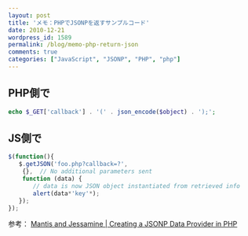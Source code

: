 ```yaml
---
layout: post
title: 'メモ：PHPでJSONPを返すサンプルコード'
date: 2010-12-21
wordpress_id: 1589
permalink: /blog/memo-php-return-json
comments: true
categories: ["JavaScript", "JSONP", "PHP", "php"]
---
```

## PHP側で

```php
echo $_GET['callback'] . '(' . json_encode($object) . ');';

```

## JS側で

```javascript
$(function(){
   $.getJSON('foo.php?callback=?',
    {},  // No additional parameters sent
    function (data) {
       // data is now JSON object instantiated from retrieved info
       alert(data*'key'*);
   });
});
```

参考：
[Mantis and Jessamine | Creating a JSONP Data Provider in PHP](http://www.carolinamantis.com/wordpress/?p=29)